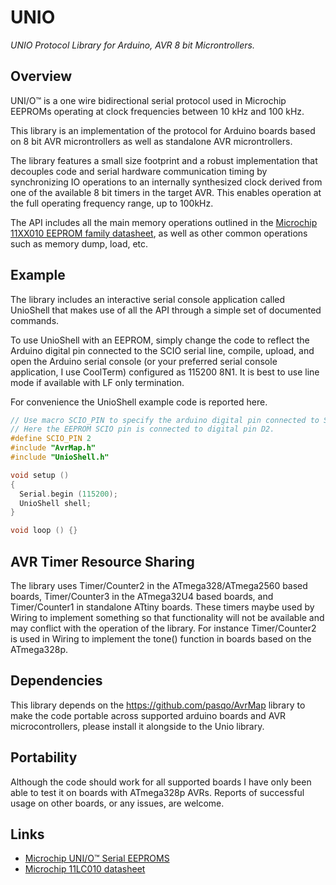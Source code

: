 # UNIO
*UNIO Protocol Library for Arduino, AVR 8 bit Microntrollers.*

## Overview
UNI/O™ is a one wire bidirectional serial protocol used in Microchip EEPROMs operating at clock frequencies between 10 kHz and 100 kHz.

This library is an implementation of the protocol for Arduino boards based on 8 bit AVR microntrollers as well as standalone AVR microntrollers.

The library features a small size footprint and a robust implementation that decouples code and serial hardware communication timing by synchronizing IO operations to an internally synthesized clock derived from one of the available 8 bit timers in the target AVR. This enables operation at the full operating frequency range, up to 100kHz.

The API includes all the main memory operations outlined in the [Microchip 11XX010 EEPROM family datasheet](http://www.microchip.com/wwwproducts/Devices.aspx?product=11LC010), as well as other common operations such as memory dump, load, etc.

## Example
The library includes an interactive serial console application called UnioShell that makes use of all the API through a simple set of documented commands.

To use UnioShell with an EEPROM, simply change the code to reflect the Arduino digital pin connected to the SCIO serial line, compile, upload, and open the Arduino serial console (or your preferred serial console application, I use CoolTerm) configured as 115200 8N1. It is best to use line mode if available with LF only termination.

For convenience the UnioShell example code is reported here.
```cpp
// Use macro SCIO_PIN to specify the arduino digital pin connected to SCIO.
// Here the EEPROM SCIO pin is connected to digital pin D2.
#define SCIO_PIN 2
#include "AvrMap.h"
#include "UnioShell.h"

void setup ()
{
  Serial.begin (115200);
  UnioShell shell;
}

void loop () {}
```

## AVR Timer Resource Sharing
The library uses Timer/Counter2 in the ATmega328/ATmega2560 based boards, Timer/Counter3 in the ATmega32U4 based boards, and Timer/Counter1 in standalone ATtiny boards.
These timers maybe used by Wiring to implement something so that functionality will not be available and may conflict with the operation of the library.
For instance Timer/Counter2 is used in Wiring to implement the tone() function in boards based on the ATmega328p.

## Dependencies
This library depends on the https://github.com/pasqo/AvrMap library to make the code portable across supported arduino boards and AVR microcontrollers, please install it alongside to the Unio library.

## Portability
Although the code should work for all supported boards I have only been able to test it on boards with ATmega328p AVRs.
Reports of successful usage on other boards, or any issues, are welcome.

## Links
- [Microchip UNI/O™ Serial EEPROMS](http://www.microchip.com/pagehandler/en-us/products/memory/serialeeprom/unio.html)
- [Microchip 11LC010 datasheet](http://www.microchip.com/wwwproducts/Devices.aspx?product=11LC010)
